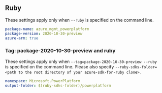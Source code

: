 ## Ruby

These settings apply only when `--ruby` is specified on the command line.

```yaml
package-name: azure_mgmt_powerplatform
package-version: 2020-10-30-preview
azure-arm: true
```

### Tag: package-2020-10-30-preview and ruby

These settings apply only when `--tag=package-2020-10-30-preview --ruby` is specified on the command line.
Please also specify `--ruby-sdks-folder=<path to the root directory of your azure-sdk-for-ruby clone>`.

```yaml $(tag) == 'package-2020-10-30-preview' && $(ruby)
namespace: Microsoft.PowerPlatform
output-folder: $(ruby-sdks-folder)/powerplatform
```
